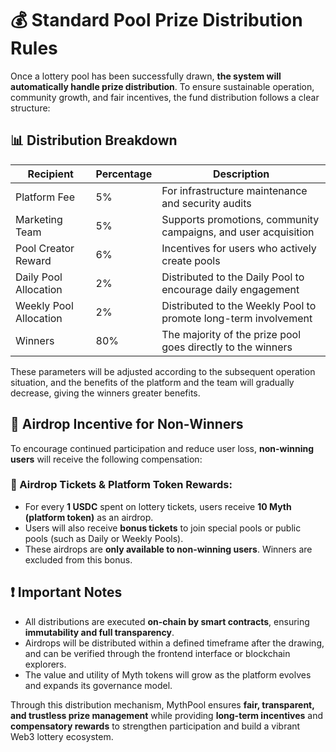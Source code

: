# 💰 Standard Pool Prize Distribution Rules

Once a lottery pool has been successfully drawn, **the system will automatically handle prize distribution**. To ensure sustainable operation, community growth, and fair incentives, the fund distribution follows a clear structure:

## 📊 Distribution Breakdown

| Recipient            | Percentage | Description                                                      |
|----------------------|------------|------------------------------------------------------------------|
| Platform Fee         | 5%         | For infrastructure maintenance and security audits              |
| Marketing Team       | 5%         | Supports promotions, community campaigns, and user acquisition  |
| Pool Creator Reward  | 6%         | Incentives for users who actively create pools                  |
| Daily Pool Allocation| 2%         | Distributed to the Daily Pool to encourage daily engagement     |
| Weekly Pool Allocation| 2%        | Distributed to the Weekly Pool to promote long-term involvement |
| Winners              | 80%        | The majority of the prize pool goes directly to the winners     |

These parameters will be adjusted according to the subsequent operation situation, and the benefits of the platform and the team will gradually decrease, giving the winners greater benefits.
## 🎁 Airdrop Incentive for Non-Winners

To encourage continued participation and reduce user loss, **non-winning users** will receive the following compensation:

### 🎫 Airdrop Tickets & Platform Token Rewards:

- For every **1 USDC** spent on lottery tickets, users receive **10 Myth (platform token)** as an airdrop.
- Users will also receive **bonus tickets** to join special pools or public pools (such as Daily or Weekly Pools).
- These airdrops are **only available to non-winning users**. Winners are excluded from this bonus.


## ❗ Important Notes

- All distributions are executed **on-chain by smart contracts**, ensuring **immutability and full transparency**.
- Airdrops will be distributed within a defined timeframe after the drawing, and can be verified through the frontend interface or blockchain explorers.
- The value and utility of Myth tokens will grow as the platform evolves and expands its governance model.


Through this distribution mechanism, MythPool ensures **fair, transparent, and trustless prize management** while providing **long-term incentives** and **compensatory rewards** to strengthen participation and build a vibrant Web3 lottery ecosystem.

